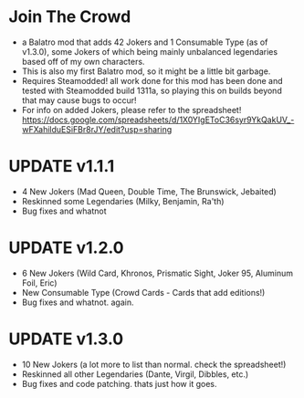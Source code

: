 # Join The Crowd
- a Balatro mod that adds 42 Jokers and 1 Consumable Type (as of v1.3.0), some Jokers of which being mainly unbalanced legendaries based off of my own characters.
- This is also my first Balatro mod, so it might be a little bit garbage.
- Requires Steamodded! all work done for this mod has been done and tested with Steamodded build 1311a, so playing this on builds beyond that may cause bugs to occur!
- For info on added Jokers, please refer to the spreadsheet! https://docs.google.com/spreadsheets/d/1X0YIgEToC36syr9YkQakUV_-wFXahilduESiFBr8rJY/edit?usp=sharing
# UPDATE v1.1.1
- 4 New Jokers (Mad Queen, Double Time, The Brunswick, Jebaited)
- Reskinned some Legendaries (Milky, Benjamin, Ra'th)
- Bug fixes and whatnot
# UPDATE v1.2.0
- 6 New Jokers (Wild Card, Khronos, Prismatic Sight, Joker 95, Aluminum Foil, Eric)
- New Consumable Type (Crowd Cards - Cards that add editions!)
- Bug fixes and whatnot. again.
# UPDATE v1.3.0
- 10 New Jokers (a lot more to list than normal. check the spreadsheet!)
- Reskinned all other Legendaries (Dante, Virgil, Dibbles, etc.)
- Bug fixes and code patching. thats just how it goes.
